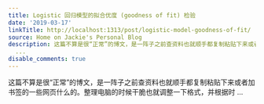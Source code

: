 ```yaml
---
title: Logistic 回归模型的拟合优度 (goodness of fit) 检验
date: '2019-03-17'
linkTitle: http://localhost:1313/post/logistic-model-goodness-of-fit/
source: Home on Jackie's Personal Blog
description: 这篇不算是很“正常”的博文，是一阵子之前查资料也就顺手都复制粘贴下来或者加书签的一些网页什么的。整理电脑的时候干脆也就调整一下格式，并根据时
  ...
disable_comments: true
---
```

这篇不算是很“正常”的博文，是一阵子之前查资料也就顺手都复制粘贴下来或者加书签的一些网页什么的。整理电脑的时候干脆也就调整一下格式，并根据时 ...